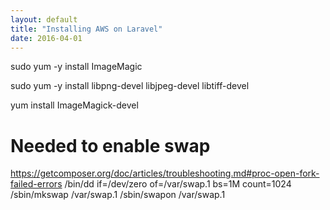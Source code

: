 ```yaml
---
layout: default
title: "Installing AWS on Laravel"
date: 2016-04-01
---
```



sudo yum -y install ImageMagic

sudo yum -y install libpng-devel libjpeg-devel libtiff-devel

yum install ImageMagick-devel

# Needed to enable swap
https://getcomposer.org/doc/articles/troubleshooting.md#proc-open-fork-failed-errors
/bin/dd if=/dev/zero of=/var/swap.1 bs=1M count=1024
/sbin/mkswap /var/swap.1
/sbin/swapon /var/swap.1
